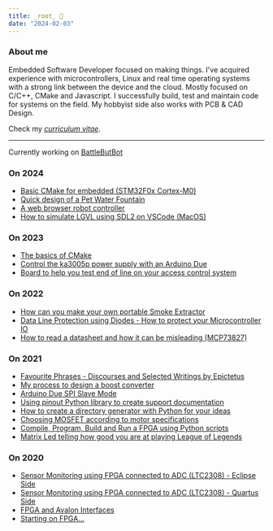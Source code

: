 ```yaml
---
title: _root_ 🌱
date: "2024-02-03"
---
```


### About me

Embedded Software Developer focused on making things. I've acquired experience with
microcontrollers, Linux and real time operating systems with a strong link
between the device and the cloud. Mostly focused on C/C++, CMake and
Javascript. I successfully build, test and maintain code for systems on the
field. My hobbyist side also works with PCB & CAD Design.

Check my <a href="download/NunoNogueira_CV2024.pdf" download="NunoNogueiraCV.pdf">_curriculum vitae_</a>.

---

Currently working on [BattleButBot](https://github.com/nguterresn/battlebutbot)

### On 2024

* [Basic CMake for embedded (STM32F0x Cortex-M0)](cmake/cmake-for-embedded.md)
* [Quick design of a Pet Water Fountain](pet-water-fountain.md)
* [A web browser robot controller](browser-robot-controller.md)
* [How to simulate LGVL using SDL2 on VSCode (MacOS)](lgvl-simulator-vscode-macos.md)

### On 2023

* [The basics of CMake](cmake/cmake-basics.md)
* [Control the ka3005p power supply with an Arduino Due](psu-ka3005p-due.md)
* [Board to help you test end of line on your access control system](end-of-line-board.md)

### On 2022

* [How can you make your own portable Smoke Extractor](smoke-extractor.md)
* [Data Line Protection using Diodes - How to protect your Microcontroller IO](data-line-protection.md)
* [How to read a datasheet and how it can be misleading (MCP73827)](how-datasheets-can-be-misleading.md)

### On 2021

<!-- - [Year 2021 Recapitulation](year-2021-recap.md) -->
* [Favourite Phrases - Discourses and Selected Writings by Epictetus](discourses-and-selected-writings.md)
* [My process to design a boost converter](boost-converter.md)
* [Arduino Due SPI Slave Mode](arduino-spi-slave.md)
* [Using pinout Python library to create support documentation](documentation-python-script.md)
* [How to create a directory generator with Python for your ideas](version-control-script.md)
* [Choosing MOSFET according to motor specifications](motor-mosfet-research.md)
* [Compile, Program, Build and Run a FPGA using Python scripts](fpga-python-script.md)
* [Matrix Led telling how good you are at playing League of Legends](matrix-led-lol.md)

### On 2020

* [Sensor Monitoring using FPGA connected to ADC (LTC2308) - Eclipse Side](sensor-monitoring-fpga-adc-ltc2308-eclipse.md)
* [Sensor Monitoring using FPGA connected to ADC (LTC2308) - Quartus Side](sensor-monitoring-fpga-adc-ltc2308.md)
* [FPGA and Avalon Interfaces](fpga-and-avalon-interfaces.md)
* [Starting on FPGA...](starting-on-fpga.md)

<!-- #### [**Some useful VS Code Extensions**](http://archive.guterresnogueira.com/content/usefultools/i.html) <span class="tag is-light is-rounded">Useful tools</span> -->
<!-- #### [**About this website**](http://archive.guterresnogueira.com/content/aboutme.html) <span class="tag is-light is-rounded">Personal notes</span> -->
